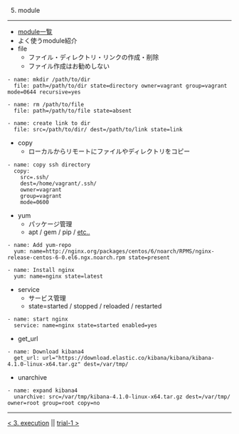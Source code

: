 5. module
---
- [module一覧](http://docs.ansible.com/modules_by_category.html)
- よく使うmodule紹介
- file
  - ファイル・ディレクトリ・リンクの作成・削除
  - ファイル作成はお勧めしない

```
- name: mkdir /path/to/dir
  file: path=/path/to/dir state=directory owner=vagrant group=vagrant mode=0644 recursive=yes

- name: rm /path/to/file
  file: path=/path/to/file state=absent

- name: create link to dir
  file: src=/path/to/dir/ dest=/path/to/link state=link
```

- copy
  - ローカルからリモートにファイルやディレクトリをコピー

```
- name: copy ssh directory
  copy:
    src=.ssh/
    dest=/home/vagrant/.ssh/
    owner=vagrant
    group=vagrant
    mode=0600
```

- yum
  - パッケージ管理
  - apt / gem / pip / [etc..](http://docs.ansible.com/list_of_packaging_modules.html)

```
- name: Add yum-repo
  yum: name=http://nginx.org/packages/centos/6/noarch/RPMS/nginx-release-centos-6-0.el6.ngx.noarch.rpm state=present

- name: Install nginx
  yum: name=nginx state=latest
```

- service
  - サービス管理
  - state=started / stopped / reloaded / restarted

```
- name: start nginx
  service: name=nginx state=started enabled=yes
```

- get_url

```
- name: Download kibana4
  get_url: url="https://download.elastic.co/kibana/kibana/kibana-4.1.0-linux-x64.tar.gz" dest=/var/tmp/
```

- unarchive

```
- name: expand kibana4
  unarchive: src=/var/tmp/kibana-4.1.0-linux-x64.tar.gz dest=/var/tmp/ owner=root group=root copy=no
```

---
[< 3. execution](3_execution.md) || [trial-1 >](trial-1.md)
